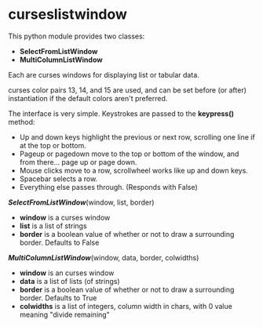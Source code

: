 
# curseslistwindow

This python module provides two classes:
+ __SelectFromListWindow__
+ __MultiColumnListWindow__

Each are curses windows for displaying list or tabular data.

curses color pairs 13, 14, and 15 are used, and can be set before (or after) instantiation if the default colors aren't preferred.

The interface is very simple.  Keystrokes are passed to the __keypress()__ method:
+ Up and down keys highlight the previous or next row, scrolling one line if at the top or bottom.
+ Pageup or pagedown move to the top or bottom of the window, and from there... page up or page down.
+ Mouse clicks move to a row, scrollwheel works like up and down keys.
+ Spacebar selects a row.
+ Everything else passes through. (Responds with False)

***SelectFromListWindow***(window, list, border)
-    __window__ is a curses window
-    __list__ is a list of strings
-    __border__ is a boolean value of whether or not to draw a surrounding border.  Defaults to False

***MultiColumnListWindow***(window, data, border, colwidths)
-    __window__ is an curses window
-    __data__ is a list of lists (of strings)
-    __border__ is a boolean value of whether or not to draw a surrounding border.  Defaults to True
-    __colwidths__ is a list of integers, column width in chars, with 0 value meaning "divide remaining"
